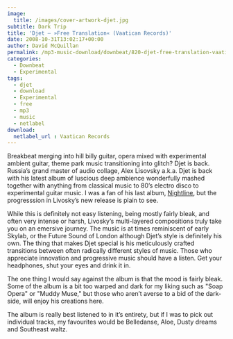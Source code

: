 ```yaml
---
image:
  title: /images/cover-artwork-djet.jpg
subtitle: Dark Trip
title: 'Djet – »Free Translation« (Vaatican Records)'
date: 2008-10-31T13:02:17+00:00
author: David McQuillan
permalink: /mp3-music-download/downbeat/820-djet-free-translation-vaatican-records
categories:
  - Downbeat
  - Experimental
tags:
  - djet
  - download
  - Experimental
  - free
  - mp3
  - music
  - netlabel
download:
  netlabel_url : Vaatican Records
---
```

Breakbeat merging into hill billy guitar, opera mixed with experimental ambient guitar, theme park music transitioning into glitch? Djet is back. Russia’s grand master of audio collage, Alex Lisovsky a.k.a. Djet is back with his latest album of luscious deep ambience wonderfully mashed together with anything from classical music to 80’s electro disco to experimental guitar music. I was a fan of his last album, <a href="../mp3-music-download/downbeat/501-djet-nightline-picomedia">Nightline</a>, but the progresssion in Livosky’s new release is plain to see.

While this is definitely not easy listening, being mostly fairly bleak, and often very intense or harsh, Livosky’s multi-layered compositions truly take you on an emersive journey. The music is at times reminiscent of early Skylab, or the Future Sound of London although Djet’s style is definitely his own. The thing that makes Djet special is his meticulously crafted transitions between often radically different styles of music. Those who appreciate innovation and progressive music should have a listen. Get your headphones, shut your eyes and drink it in.

The one thing I would say against the album is that the mood is fairly bleak. Some of the album is a bit too warped and dark for my liking such as "Soap Opera" or "Muddy Muse," but those who aren’t averse to a bid of the dark-side, will enjoy his creations here.

The album is really best listened to in it’s entirety, but if I was to pick out individual tracks, my favourites would be Belledanse, Aloe, Dusty dreams and Southeast waltz.
